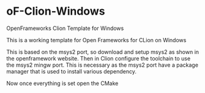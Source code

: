 # oF-Clion-Windows
OpenFrameworks Clion Template for Windows 

This is a working template for Open Frameworks for CLion on Windows

This is based on the msys2 port, so download and setup msys2 as shown in the openframework website. Then in Clion configure the toolchain to use the msys2 mingw port. This is necessary as the msys2 port have a package manager that is used to install various dependency. 

Now once everything is set open the CMake 
